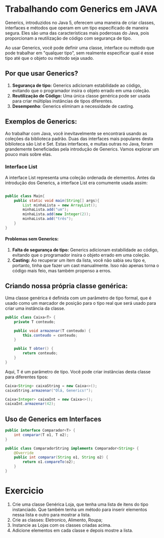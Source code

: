 # Trabalhando com Generics em JAVA
Generics, introduzidos no Java 5, oferecem uma maneira de criar classes, interfaces e métodos que operam em um tipo especificado de maneira segura. Eles são uma das características mais poderosas do Java, pois proporcionam a reutilização de código com segurança de tipo.

Ao usar Generics, você pode definir uma classe, interface ou método que pode trabalhar em "qualquer tipo", sem realmente especificar qual é esse tipo até que o objeto ou método seja usado.


## Por que usar Generics?
1. **Segurança de tipo:** Generics adicionam estabilidade ao código, evitando que o programador insira o objeto errado em uma coleção.
2. **Reutilização de Código:** Uma única classe genérica pode ser usada para criar múltiplas instâncias de tipos diferentes.
3. **Desempenho**: Generics eliminam a necessidade de casting.

## Exemplos de Generics:
Ao trabalhar com Java, você inevitavelmente se encontrará usando as coleções da biblioteca padrão. Duas das interfaces mais populares desta biblioteca são List e Set. Estas interfaces, e muitas outras no Java, foram grandemente beneficiadas pela introdução de Generics. Vamos explorar um pouco mais sobre elas.

### Interface List
A interface List representa uma coleção ordenada de elementos. Antes da introdução dos Generics, a interface List era comumente usada assim:

```java

public class Main{
    public static void main(String[] args){
        List minhaLista = new ArrayList();
        minhaLista.add("um");
        minhaLista.add(new Integer(2));
        minhaLista.add("três");
    }
}
```

#### Problemas sem Generics:
1. **Falta de segurança de tipo:** Generics adicionam estabilidade ao código, evitando que o programador insira o objeto errado em uma coleção.
2. **Casting:** Ao recuperar um item da lista, você não sabia seu tipo e, portanto, tinha que fazer um cast manualmente. Isso não apenas torna o código mais feio, mas também propenso a erros.

## Criando nossa própria classe genérica: 
Uma classe genérica é definida com um parâmetro de tipo formal, que é usado como um marcador de posição para o tipo real que será usado para criar uma instância da classe.

```java
public class Caixa<T> {
    private T conteudo;

    public void armazenar(T conteudo) {
        this.conteudo = conteudo;
    }

    public T obter() {
        return conteudo;
    }
}
```
Aqui, T é um parâmetro de tipo. Você pode criar instâncias desta classe para diferentes tipos:

```java
Caixa<String> caixaString = new Caixa<>();
caixaString.armazenar("Olá, Generics!");

Caixa<Integer> caixaInt = new Caixa<>();
caixaInt.armazenar(42);
```
## Uso de Generics em Interfaces
```java
public interface Comparador<T> {
    int comparar(T o1, T o2);
}

```

```java
public class ComparadorString implements Comparador<String> {
    @Override
    public int comparar(String o1, String o2) {
        return o1.compareTo(o2);
    }
}

```


# Exercicio
1. Crie uma classe Genérica Loja, que tenha uma lista de itens do tipo instanciado. Que também tenha um método para inserir elementos nessa lista e outro para mostrar a lista.
2. Crie as classes: Eletronico, Alimento, Roupa;
3. Instancie as Lojas com os classes criadas acima.
4. Adicione elementos em cada classe e depois mostre a lista.